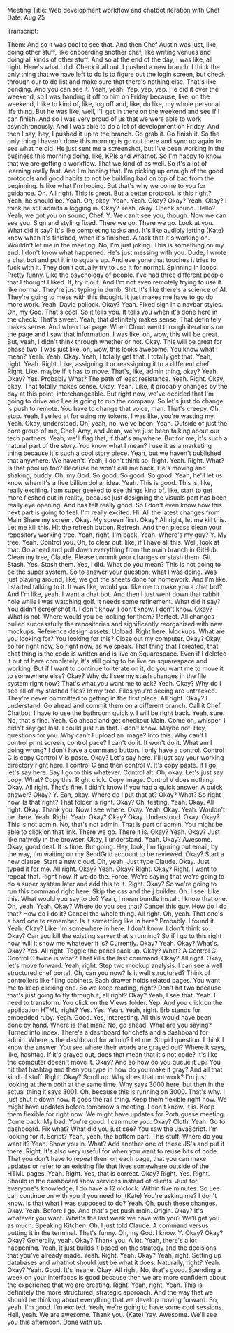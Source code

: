 Meeting Title: Web development workflow and chatbot iteration with Chef
Date: Aug 25

Transcript:
 
Them: And so it was cool to see that. And then Chef Austin was just, like, doing other stuff, like onboarding another chef, like writing venues and doing all kinds of other stuff. And so at the end of the day, I was like, all right. Here's what I did. Check it all out. I pushed a new branch. I think the only thing that we have left to do is to figure out the login screen, but check through our to do list and make sure that there's nothing else. That's like pending. And you can see it. Yeah, yeah. Yep, yep, yep. He did it over the weekend, so I was handing it off to him on Friday because, like, on the weekend, I like to kind of, like, log off and, like, do like, my whole personal life thing. But he was like, well, I'll get in there on the weekend and see if I can finish. And so I was very proud of us that we were able to work asynchronously. And I was able to do a lot of development on Friday. And then I say, hey, I pushed it up to the branch. Go grab it. Go finish it. So the only thing I haven't done this morning is go out there and sync up again to see what he did. He just sent me a screenshot, but I've been working in the business this morning doing, like, KPIs and whatnot. So I'm happy to know that we are getting a workflow. That we kind of as well. So it's a lot of learning really fast. And I'm hoping that. I'm picking up enough of the good protocols and good habits to not be building bad on top of bad from the beginning. Is like what I'm hoping. But that's why we come to you for guidance. On. All right. This is great. But a better protocol. Is this right? Yeah, he should be. Yeah. Oh, okay. Yeah. Yeah. Okay? Okay? Yeah. Okay? I think he still admits a logging in. Okay? Yeah, okay. Check sound. Hello? Yeah, we got you on sound, Chef. Y. We can't see you, though. Now we can see you. Sign and styling fixed. There we go. There we go. Look at you. What did it say? It's like completing tasks and. It's like audibly letting (Kate) know when it's finished, when it's finished. A task that it's working on. Wouldn't let me in the meeting. No, I'm just joking. This is something on my end. I don't know what happened. He's just messing with you. Dude, I wrote a chat bot and put it into square up. And everyone that touches it tries to fuck with it. They don't actually try to use it for normal. Spinning in loops. Pretty funny. Like the psychology of people. I've had three different people that I thought I liked. It, try it out. And I'm not even remotely trying to use it like normal. They're just typing in dumb. Shit. It's like there's a science of AI. They're going to mess with this thought. It just makes me have to go do more work. Yeah. David pollock. Okay? Yeah. Fixed sign in a navbar styles. Oh, my God. That's cool. So it tells you. It tells you when it's done here in the check. That's sweet. Yeah, that definitely makes sense. That definitely makes sense. And when that page. When Cloud went through iterations on the page and I saw that information, I was like, oh, wow, this will be great. But, yeah, I didn't think through whether or not. Okay. This will be great for phase two. I was just like, oh, wow, this looks awesome. You know what I mean? Yeah. Yeah. Okay. Yeah, I totally get that. I totally get that. Yeah, right. Yeah. Right. Like, assigning it or reassigning it to a different chef. Right. Like, maybe if it has to move. That's, like, admin thing, okay? Yeah. Okay? Yes. Probably What? The path of least resistance. Yeah. Right. Okay, okay. That totally makes sense. Okay. Yeah. Like, it probably changes by the day at this point, interchangeable. But right now, we've decided that I'm going to drive and Lee is going to run the company. So let's just do change is push to remote. You have to change that voice, man. That's creepy. Oh, stop. Yeah, I yelled at for using my tokens. I was like, you're wasting my. Yeah. Okay, understood. Oh, yeah, no, we've been. Yeah. Outside of just the core group of me, Chef, Amy, and Jean, we've just been talking about our tech partners. Yeah, we'll flag that, if that's anywhere. But for me, it's such a natural part of the story. You know what I mean? I use it as a marketing thing because it's such a cool story piece. Yeah, but we haven't published that anywhere. We haven't. Yeah, I don't think so. Right. Yeah. Right. What? Is that pool up too? Because he won't call me back. He's moving and shaking, buddy. Oh, my God. So good. So good. So good. Yeah, he'll let us know when it's a five billion dollar idea. Yeah. This is good. This is, like, really exciting. I am super geeked to see things kind of, like, start to get more fleshed out in reality, because just designing the visuals part has been really eye opening. And has felt really good. So I don't even know how this next part is going to feel. I'm really excited. Hi. All the latest changes from Main Share my screen. Okay. My screen first. Okay? All right, let me kill this. Let me kill this. Hit the refresh button. Refresh. And then please clean your repository working tree. Yeah, right. I'm back. Yeah. Where's my guy? Y. My tree. Yeah. Control you. Oh, to clear out, like, if I have all this. Well, look at that. Go ahead and pull down everything from the main branch in GitHub. Clean my tree, Claude. Please commit your changes or stash them. Git. Stash. Yes. Stash them. Yes, I did. What do you mean? This is not going to be the super system. So to answer your question, what I was doing. Was just playing around, like, we got the sheets done for homework. And I'm like. I started talking to it. It was like, would you like me to make you a chat bot? And I'm like, yeah, I want a chat bot. And then I just went down that rabbit hole while I was watching golf. It needs some refinement. What did it say? You didn't screenshot it. I don't know. I don't know. I don't know. Okay? What is not. Where would you be looking for them? Perfect. All changes pulled successfully the repositories and significantly reorganized with new mockups. Reference design assets. Upload. Right here. Mockups. What are you looking for? You looking for this? Close out my computer. Okay? Okay, so for right now, So right now, as we speak. That thing that I created, that chat thing is the code is written and is live on Squarespace. Even if I deleted it out of here completely, it's still going to be live on squarespace and working. But if I want to continue to iterate on it, do you want me to move it to somewhere else? Okay? Why do I see my stash changes in the file system right now? That's what you want me to ask? Yeah. Okay? Why do I see all of my stashed files? In my tree. Files you're seeing are untracked. They're never committed to getting in the first place. All right. Okay? I understand. Go ahead and commit them on a different branch. Call it Chef Chatbot. I have to use the bathroom quickly. I will be right back. Yeah, sure. No, that's fine. Yeah. Go ahead and get checkout Main. Come on, whisper. I didn't say get lost. I could just run that. I don't know. Maybe not. Hey, questions for you. Why can't I upload an image? Into this. Why can't I control print screen, control pace? I can't do it. It won't do it. What am I doing wrong? I don't have a command button. I only have a control. Control C is copy Control V is paste. Okay? Let's say here. I'll just say your working directory right here. I control C and then control V. It's copy paste. If I go, let's say here. Say I go to this whatever. Control alt. Oh, okay. Let's just say copy. What? Copy this. Right click. Copy image. Control V does nothing. Okay. All right. That's fine. I didn't know if you had a quick answer. A quick answer? Okay? Y. Eah, okay. Where do I put that at? Okay? What? So right now. Is that right? That folder is right. Okay? Oh, testing. Yeah. Okay. All right. Okay. Thank you. Now I see where. Okay. Yeah. Okay. Yeah. Wouldn't be there. Yeah. Right. Yeah. Okay? Okay? Okay. Understood. Okay. Okay? This is not admin. No, that's not admin. That is part of admin. You might be able to click on that link. There we go. There it is. Okay? Yeah. Okay? Just like natively in the browser. Okay, I understand. Yeah. Okay? Awesome. Okay, good deal. It is time. But going. Hey, look, I'm figuring out email, by the way, I'm waiting on my SendGrid account to be reviewed. Okay? Start a new clause. Start a new cloud. Oh, yeah. Just type Claude. Okay. Just typed it for me. All right. Okay? Yeah. Okay? Right. Okay? Right. I want to repeat that. Right now. If we do the. Force. We're saying that we're going to do a super system later and add this to it. Right. Okay? So we're going to run this command right here. Skip the css and the j builder. Oh. I see. Like this. What would you say to do? Yeah, I mean bundle install. I know that one. Oh, yeah. Yeah. Okay? Where do you see that? Cancel this guy. How do I do that? How do I do it? Cancel the whole thing. All right. Oh, yeah. That one's a hard one to remember. Is it something like in here? Probably. I found it. Yeah. Okay? Like I'm somewhere in here. I don't know. I don't think so. Okay? Can you kill the existing server that's running? So if I go to this right now, will it show me whatever it is? Currently. Okay? Yeah. Okay? What's. Okay? Yes. All right. Toggle the panel back up. Okay? What? A Control C. Control C twice is what? That kills the last command. Okay? All right. Okay, let's move forward. Yeah, right. Step two mockup analysis. I can see a well structured chef portal. Oh, can you now? Is it well structured? Think of controllers like filing cabinets. Each drawer holds related pages. You want me to keep clicking one. So we keep reading, right? Don't hit two because that's just going to fly through it, all right? Okay? Yeah, I see that. Yeah. I need to transform. You click on the Views folder. Yep. And you click on the application HTML, right? Yes. Yes. Yeah. Yeah, right. Erb stands for embedded ruby. Yeah. Good. Yes, interesting. All this would have been done by hand. Where is that man? No, go ahead. What are you saying? Turned into index. There's a dashboard for chefs and a dashboard for admin. Where is the dashboard for admin? Let me. Stupid question. I think I know the answer. You see where their words are grayed out? Where it says, like, hashtag. If it's grayed out, does that mean that it's not code? It's like the computer doesn't move it. Okay? And so how do you queue it up? You hit that hashtag and then you type in how do you make it gray? And all that kind of stuff. Right. Okay? Scroll up. Why does that not work? I'm just looking at them both at the same time. Why says 3000 here, but then in the actual thing it says 3001. Oh, because this is running on 3000. That's why. I just shut it down now. It goes the rail thing. Keep them flexible right now. We might have updates before tomorrow's meeting. I don't know. It is. Keep them flexible for right now. We might have updates for Portuguese meeting. Come back. My bad. You're good. I can mute you. Okay? Cloth. Yeah. Go to dashboard. Fix what? What did you just see? You saw the JavaScript. I'm looking for it. Script? Yeah, yeah, the bottom part. This stuff. Where do you want it? Yeah. Show you in. What? Add another one of these JS's and put it there. Right. It's also very useful for when you want to reuse bits of code. That you don't have to repeat them on each page, that you can make updates or refer to an existing file that lives somewhere outside of the HTML pages. Yeah. Right. Yes, that is correct. Okay? Right. Yes. Right. Should in the dashboard show services instead of clients. Just for everyone's knowledge, I do have a 12 o'clock. Within five minutes. So Lee can continue on with you if you need to. (Kate) You're asking me? I don't know. Is that what I was supposed to do? Yeah. Oh, push these changes. Okay. Yeah. Before I go. And that's get push main. Origin. Okay? It's whatever you want. What's the last week we have with you? We'll get you as much. Speaking Kitchen. Oh, I just told Claude. A command versus putting it in the terminal. That's funny. Oh, my God. I know. Y. Okay? Okay? Okay? Generally, yeah. Okay? Thank you. A lot. Yeah, there's a lot happening. Yeah, it just builds it based on the strategy and the decisions that you've already made. Yeah. Right. Yeah. Okay? Yeah, right. Setting up databases and whatnot should just be what it does. Naturally, right? Yeah. Okay? Yeah. Good. It's insane. Okay. All right. No, that's good. Spending a week on your interfaces is good because then we are more confident about the experience that we are creating. Right. Yeah, right. Yeah. This is definitely the more structured, strategic approach. And the way that we should be thinking about everything that we develop moving forward. So, yeah. I'm good. I'm excited. Yeah, we're going to have some cool sessions. Hell, yeah. We are awesome. Thank you. (Kate) Yay. Awesome. We'll see you this afternoon. Done with us. 